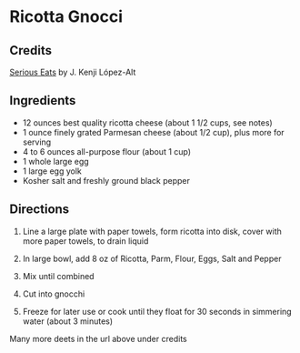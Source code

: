 # Ricotta Gnocci

## Credits

[Serious Eats](https://www.seriouseats.com/ricotta-gnocchi-homemade-food-lab-recipe) by J. Kenji López-Alt

## Ingredients

- 12 ounces best quality ricotta cheese (about 1 1/2 cups, see notes)
- 1 ounce finely grated Parmesan cheese (about 1/2 cup), plus more for serving
- 4 to 6 ounces all-purpose flour (about 1 cup)
- 1 whole large egg
- 1 large egg yolk
- Kosher salt and freshly ground black pepper

## Directions

1. Line a large plate with paper towels, form ricotta into disk, cover with
   more paper towels, to drain liquid

2. In large bowl, add 8 oz of Ricotta, Parm, Flour, Eggs, Salt and Pepper

3. Mix until combined

4. Cut into gnocchi 

5. Freeze for later use or cook until they float for 30 seconds in simmering
   water (about 3 minutes)

Many more deets in the url above under credits


